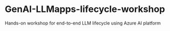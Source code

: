 # GenAI-LLMapps-lifecycle-workshop
 Hands-on workshop for end-to-end LLM lifecycle using Azure AI platform
